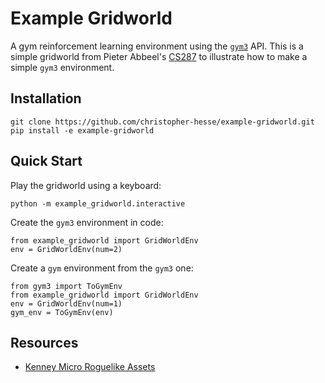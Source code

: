 # Example Gridworld

A gym reinforcement learning environment using the [`gym3`](https://github.com/openai/gym3) API.  This is a simple gridworld from Pieter Abbeel's [CS287](https://people.eecs.berkeley.edu/~pabbeel/cs287-fa12/slides/mdps-exact-methods.pdf) to illustrate how to make a simple `gym3` environment.

## Installation

```
git clone https://github.com/christopher-hesse/example-gridworld.git
pip install -e example-gridworld
```

## Quick Start

Play the gridworld using a keyboard:

```
python -m example_gridworld.interactive
```

Create the `gym3` environment in code:

```
from example_gridworld import GridWorldEnv
env = GridWorldEnv(num=2)
```

Create a `gym` environment from the `gym3` one:

```
from gym3 import ToGymEnv
from example_gridworld import GridWorldEnv
env = GridWorldEnv(num=1)
gym_env = ToGymEnv(env)
```

## Resources

* [Kenney Micro Roguelike Assets](https://kenney.nl/assets/micro-roguelike)